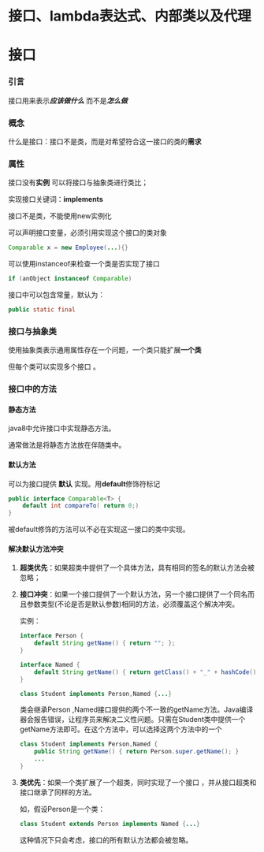 # 接口、lambda表达式、内部类以及代理 



# 接口

### 引言

接口用来表示***应该做什么*** 而不是***怎么做*** 

### 概念

什么是接口：接口不是类，而是对希望符合这一接口的类的**需求**

### 属性

接口没有**实例**<!--及没有实例化字段，不会实现方法--> 可以将接口与抽象类进行类比；

实现接口关键词：**implements**

接口不是类，不能使用new实例化

可以声明接口变量，必须引用实现这个接口的类对象

```java
Comparable x = new Employee(...){}
```

可以使用instanceof来检查一个类是否实现了接口

```java
if (anObject instanceof Comparable)
```

接口中可以包含常量，默认为：

```java
public static final
```

### 接口与抽象类 

使用抽象类表示通用属性存在一个问题，一个类只能扩展**一个类**

但每个类可以实现多个接口 。

### 接口中的方法

#### 静态方法

java8中允许接口中实现静态方法。

通常做法是将静态方法放在伴随类中。

#### 默认方法

可以为接口提供 **默认** 实现。用**default**修饰符标记

```java
public interface Comparable<T> {
    default int compareTo( return 0;)
}
```

被default修饰的方法可以不必在实现这一接口的类中实现。



#### 解决默认方法冲突

1. **超类优先**：如果超类中提供了一个具体方法，具有相同的签名的默认方法会被忽略；

2. **接口冲突**：如果一个接口提供了一个默认方法，另一个接口提供了一个同名而且参数类型(不论是否是默认参数)相同的方法，必须覆盖这个解决冲突。

   实例：

   ```java
   interface Person {
       default String getName() { return ""; };
   }
   
   interface Named {
       default String getName() { return getClass() + "_" + hashCode();}
   }
   
   class Student implements Person,Named {...}
   ```

   类会继承Person ,Named接口提供的两个不一致的getName方法。Java编译器会报告错误，让程序员来解决二义性问题。只需在Student类中提供一个getName方法即可。在这个方法中，可以选择这两个方法中的一个

   ```java
   class Student implements Person,Named {
       public String getName() { return Person.super.getName(); }
       ...
   }
   ```

3. **类优先**：如果一个类扩展了一个超类，同时实现了一个接口 ，并从接口超类和接口继承了同样的方法。

   如，假设Person是一个类：

   ```java
   class Student extends Person implements Named {...}
   ```

   这种情况下只会考虑，接口的所有默认方法都会被忽略。

   